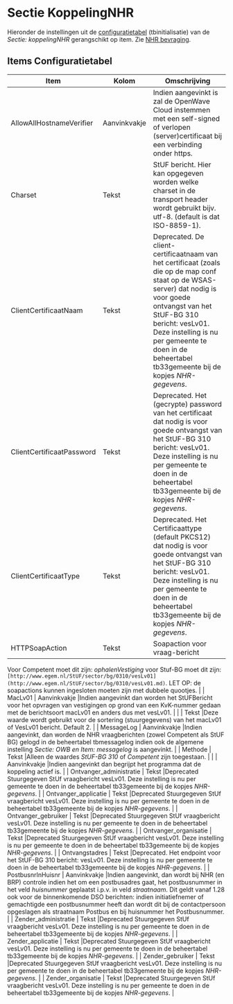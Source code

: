 # Sectie KoppelingNHR

Hieronder de instellingen uit de [configuratietabel](/docs/instellen_inrichten/configuratie.md) (tbinitialisatie) van de _Sectie: koppelingNHR_ gerangschikt op item. Zie [NHR bevraging](/docs/probleemoplossing/programmablokken/nhr_bevraging.md).

## Items Configuratietabel

| Item | Kolom | Omschrijving |
| ------------------------- | ------------ | -------------------------------- |
| AllowAllHostnameVerifier | Aanvinkvakje | Indien aangevinkt is zal de OpenWave Cloud instemmen met een self-signed of verlopen (server)certificaat bij een verbinding onder https. |
| Charset | Tekst | StUF bericht. Hier kan opgegeven worden welke charset in de transport header wordt gebruikt bijv. utf-8. (default is dat ISO-8859-1). |
| ClientCertificaatNaam | Tekst | Deprecated. De client-certificaatnaam van het certificaat (zoals die op de map conf staat op de WSAS-server) dat nodig is voor goede ontvangst van het StUF-BG 310 bericht: vesLv01. Deze instelling is nu per gemeente te doen in de beheertabel tb33gemeente bij de kopjes _NHR-gegevens_. |
| ClientCertificaatPassword | Tekst | Deprecated. Het (gecrypte) password van het certificaat dat nodig is voor goede ontvangst van het StUF-BG 310 bericht: vesLv01. Deze instelling is nu per gemeente te doen in de beheertabel tb33gemeente bij de kopjes _NHR-gegevens_. |
| ClientCertificaatType | Tekst | Deprecated. Het Certificaattype (default PKCS12) dat nodig is voor goede ontvangst van het StUF-BG 310 bericht: vesLv01. Deze instelling is nu per gemeente te doen in de beheertabel tb33gemeente bij de kopjes _NHR-gegevens_. |
| HTTPSoapAction | Tekst | Soapaction voor vraag-bericht |
Voor Competent moet dit zijn: _ophalenVestiging_
voor Stuf-BG moet dit zijn: `[http://www.egem.nl/StUF/sector/bg/0310/vesLv01](http://www.egem.nl/StUF/sector/bg/0310/vesLv01.md)`.
LET OP: de soapactions kunnen ingesloten moeten zijn met dubbele quootjes. |
| MacLv01 | Aanvinkvakje |Indien aangevinkt dan worden het StUFBericht voor het opvragen van vestigingen op grond van een KvK-nummer gedaan met de berichtsoort macLv01 en anders dus met vesLv01. |
| | Tekst |Deze waarde wordt gebruikt voor de sortering (stuurgegevens) van het macLv01 of VesLv01 bericht. Default 2. |
| MessageLog | Aanvinkvakje |Indien aangevinkt, dan worden de NHR vraagberichten (zowel Competent als StUF BG) gelogd in de beheertabel tbmessagelog indien ook de algemene instelling _Sectie: OWB en Item: messagelog_ is aangevinkt. |
| Methode | Tekst |Alleen de waardes _StUF-BG 310_ of _Competent_ zijn toegestaan. |
| | Aanvinkvakje |Indien aangevinkt dan begrijpt het programma dat de koppeling actief is. |
| Ontvanger_administratie | Tekst |Deprecated Stuurgegeven StUf vraagbericht vesLv01. Deze instelling is nu per gemeente te doen in de beheertabel tb33gemeente bij de kopjes _NHR-gegevens_. |
| Ontvanger_applicatie | Tekst |Deprecated Stuurgegeven StUf vraagbericht vesLv01. Deze instelling is nu per gemeente te doen in de beheertabel tb33gemeente bij de kopjes _NHR-gegevens_. |
| Ontvanger_gebruiker | Tekst |Deprecated Stuurgegeven StUf vraagbericht vesLv01. Deze instelling is nu per gemeente te doen in de beheertabel tb33gemeente bij de kopjes _NHR-gegevens_. |
| Ontvanger_organisatie | Tekst |Deprecated Stuurgegeven StUf vraagbericht vesLv01. Deze instelling is nu per gemeente te doen in de beheertabel tb33gemeente bij de kopjes _NHR-gegevens_. |
| Ontvangstadres | Tekst |Deprecated. Het endpoint voor het StUF-BG 310 bericht: vesLv01. Deze instelling is nu per gemeente te doen in de beheertabel tb33gemeente bij de kopjes _NHR-gegevens_. |
| PostbusnrInHuisnr | Aanvinkvakje |Indien aangevinkt, dan wordt bij NHR (en BRP) controle indien het om een postbusadres gaat, het postbusnummer in het veld _huisnummer_ geplaatst i.p.v. in veld _straatnaam_. Dit geldt vanaf 1.28 ook voor de binnenkomende DSO berichten: indien initiatiefnemer of gemachtigde een postbusnummer heeft dan wordt dit bij de contactpersoon opgeslagen als straatnaam Postbus en bij huisnummer het Postbusnummer. |
| Zender_administratie | Tekst |Deprecated Stuurgegeven StUf vraagbericht vesLv01. Deze instelling is nu per gemeente te doen in de beheertabel tb33gemeente bij de kopjes _NHR-gegevens_. |
| Zender_applicatie | Tekst |Deprecated Stuurgegeven StUf vraagbericht vesLv01. Deze instelling is nu per gemeente te doen in de beheertabel tb33gemeente bij de kopjes _NHR-gegevens_. |
| Zender_gebruiker | Tekst |Deprecated Stuurgegeven StUf vraagbericht vesLv01. Deze instelling is nu per gemeente te doen in de beheertabel tb33gemeente bij de kopjes _NHR-gegevens_. |
| Zender_organisatie | Tekst |Deprecated Stuurgegeven StUf vraagbericht vesLv01. Deze instelling is nu per gemeente te doen in de beheertabel tb33gemeente bij de kopjes _NHR-gegevens_. |